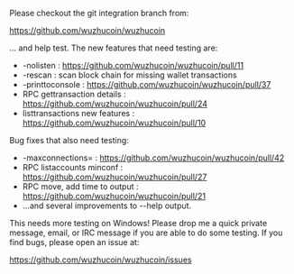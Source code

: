 Please checkout the git integration branch from:

https://github.com/wuzhucoin/wuzhucoin

... and help test.  The new features that need testing are:

* -nolisten : https://github.com/wuzhucoin/wuzhucoin/pull/11
* -rescan : scan block chain for missing wallet transactions
* -printtoconsole : https://github.com/wuzhucoin/wuzhucoin/pull/37
* RPC gettransaction details : https://github.com/wuzhucoin/wuzhucoin/pull/24
* listtransactions new features : https://github.com/wuzhucoin/wuzhucoin/pull/10

Bug fixes that also need testing:

* -maxconnections= : https://github.com/wuzhucoin/wuzhucoin/pull/42
* RPC listaccounts minconf : https://github.com/wuzhucoin/wuzhucoin/pull/27
* RPC move, add time to output : https://github.com/wuzhucoin/wuzhucoin/pull/21
* ...and several improvements to --help output.

This needs more testing on Windows!  Please drop me a quick private message, email, or IRC message if you are able to do some testing.  If you find bugs, please open an issue at:

https://github.com/wuzhucoin/wuzhucoin/issues
